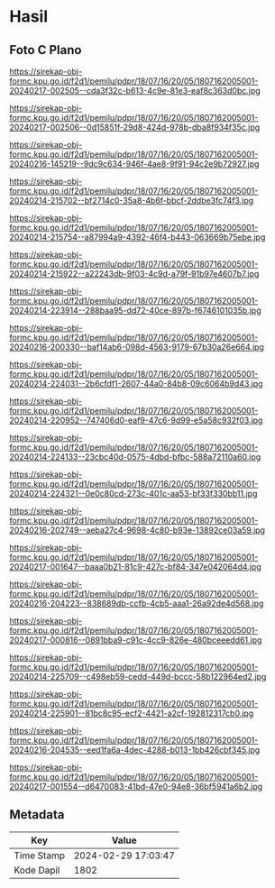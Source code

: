 # Hasil

## Foto C Plano

https://sirekap-obj-formc.kpu.go.id/f2d1/pemilu/pdpr/18/07/16/20/05/1807162005001-20240217-002505--cda3f32c-b613-4c9e-81e3-eaf8c363d0bc.jpg

https://sirekap-obj-formc.kpu.go.id/f2d1/pemilu/pdpr/18/07/16/20/05/1807162005001-20240217-002506--0d15851f-29d8-424d-978b-dba8f934f35c.jpg

https://sirekap-obj-formc.kpu.go.id/f2d1/pemilu/pdpr/18/07/16/20/05/1807162005001-20240216-145219--9dc9c634-946f-4ae8-9f91-94c2e9b72927.jpg

https://sirekap-obj-formc.kpu.go.id/f2d1/pemilu/pdpr/18/07/16/20/05/1807162005001-20240214-215702--bf2714c0-35a8-4b6f-bbcf-2ddbe3fc74f3.jpg

https://sirekap-obj-formc.kpu.go.id/f2d1/pemilu/pdpr/18/07/16/20/05/1807162005001-20240214-215754--a87994a9-4392-46f4-b443-063669b75ebe.jpg

https://sirekap-obj-formc.kpu.go.id/f2d1/pemilu/pdpr/18/07/16/20/05/1807162005001-20240214-215922--a22243db-9f03-4c9d-a79f-91b97e4607b7.jpg

https://sirekap-obj-formc.kpu.go.id/f2d1/pemilu/pdpr/18/07/16/20/05/1807162005001-20240214-223914--288baa95-dd72-40ce-897b-f6746101035b.jpg

https://sirekap-obj-formc.kpu.go.id/f2d1/pemilu/pdpr/18/07/16/20/05/1807162005001-20240216-200330--baf14ab6-098d-4563-9179-67b30a26e664.jpg

https://sirekap-obj-formc.kpu.go.id/f2d1/pemilu/pdpr/18/07/16/20/05/1807162005001-20240214-224031--2b6cfdf1-2607-44a0-84b8-09c6064b9d43.jpg

https://sirekap-obj-formc.kpu.go.id/f2d1/pemilu/pdpr/18/07/16/20/05/1807162005001-20240214-220952--747406d0-eaf9-47c6-9d99-e5a58c932f03.jpg

https://sirekap-obj-formc.kpu.go.id/f2d1/pemilu/pdpr/18/07/16/20/05/1807162005001-20240214-224133--23cbc40d-0575-4dbd-bfbc-588a72110a60.jpg

https://sirekap-obj-formc.kpu.go.id/f2d1/pemilu/pdpr/18/07/16/20/05/1807162005001-20240214-224321--0e0c80cd-273c-401c-aa53-bf33f330bb11.jpg

https://sirekap-obj-formc.kpu.go.id/f2d1/pemilu/pdpr/18/07/16/20/05/1807162005001-20240216-202749--aeba27c4-9698-4c80-b93e-13892ce03a59.jpg

https://sirekap-obj-formc.kpu.go.id/f2d1/pemilu/pdpr/18/07/16/20/05/1807162005001-20240217-001647--baaa0b21-81c9-427c-bf84-347e042064d4.jpg

https://sirekap-obj-formc.kpu.go.id/f2d1/pemilu/pdpr/18/07/16/20/05/1807162005001-20240216-204223--838689db-ccfb-4cb5-aaa1-26a92de4d568.jpg

https://sirekap-obj-formc.kpu.go.id/f2d1/pemilu/pdpr/18/07/16/20/05/1807162005001-20240217-000816--0891bba9-c91c-4cc9-826e-480bceeedd61.jpg

https://sirekap-obj-formc.kpu.go.id/f2d1/pemilu/pdpr/18/07/16/20/05/1807162005001-20240214-225709--c498eb59-cedd-449d-bccc-58b122964ed2.jpg

https://sirekap-obj-formc.kpu.go.id/f2d1/pemilu/pdpr/18/07/16/20/05/1807162005001-20240214-225901--81bc8c95-ecf2-4421-a2cf-192812317cb0.jpg

https://sirekap-obj-formc.kpu.go.id/f2d1/pemilu/pdpr/18/07/16/20/05/1807162005001-20240216-204535--eed1fa6a-4dec-4288-b013-1bb426cbf345.jpg

https://sirekap-obj-formc.kpu.go.id/f2d1/pemilu/pdpr/18/07/16/20/05/1807162005001-20240217-001554--d6470083-41bd-47e0-94e8-36bf5941a6b2.jpg


## Metadata

| Key        | Value               |
| ---------- | ------------------- |
| Time Stamp | 2024-02-29 17:03:47 |
| Kode Dapil | 1802                |



